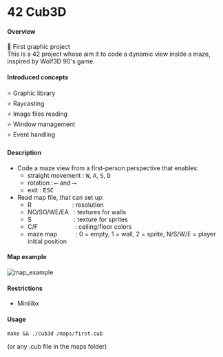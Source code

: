 # 42 Cub3D

#### Overview
💙 First graphic project  
This is a 42 project whose aim it to code a dynamic view inside a maze, inspired by Wolf3D 90's game.
#### Introduced concepts
⭐ Graphic library  
⭐ Raycasting  
⭐ Image files reading  
⭐ Window management  
⭐ Event handling
 
#### Description
- Code a maze view from a first-person perspective that enables:
    - straight movement : <kbd>W</kbd>, <kbd>A</kbd>, <kbd>S</kbd>, <kbd>D</kbd>
    - rotation : <kbd>⟵</kbd> and <kbd>⟶</kbd>
    - exit : <kbd>ESC</kbd>
- Read map file, that can set up:
    - R  &nbsp;&nbsp;&nbsp;&nbsp;&nbsp;&nbsp;&nbsp;&nbsp;&nbsp;&nbsp;&nbsp;&nbsp;&nbsp;&nbsp;&nbsp;&nbsp;&nbsp;&nbsp;&nbsp;&nbsp;&nbsp;&nbsp;&nbsp;: resolution   
    - NO/SO/WE/EA &nbsp;&nbsp;: textures for walls
    - S &nbsp;&nbsp;&nbsp;&nbsp;&nbsp;&nbsp;&nbsp;&nbsp;&nbsp;&nbsp;&nbsp;&nbsp;&nbsp;&nbsp;&nbsp;&nbsp;&nbsp;&nbsp;&nbsp;&nbsp;&nbsp;&nbsp;&nbsp;&nbsp;: texture for sprites
    - C/F &nbsp;&nbsp;&nbsp;&nbsp;&nbsp;&nbsp;&nbsp;&nbsp;&nbsp;&nbsp;&nbsp;&nbsp;&nbsp;&nbsp;&nbsp;&nbsp;&nbsp;&nbsp;&nbsp;&nbsp;&nbsp;: ceiling/floor colors
    - maze map&nbsp;&nbsp;&nbsp;&nbsp;&nbsp;&nbsp;&nbsp;&nbsp;&nbsp;&nbsp;&nbsp;: 0 = empty, 1 = wall, 2 = sprite, N/S/W/E = player initial position
#### Map example
![map_example](https://user-images.githubusercontent.com/49759654/174478312-7be881c6-a219-4891-960e-4c260a8bae4c.jpg)

#### Restrictions
- Minilibx
#### Usage
    make && ./cub3d /maps/first.cub 
(or any .cub file in the maps folder)
